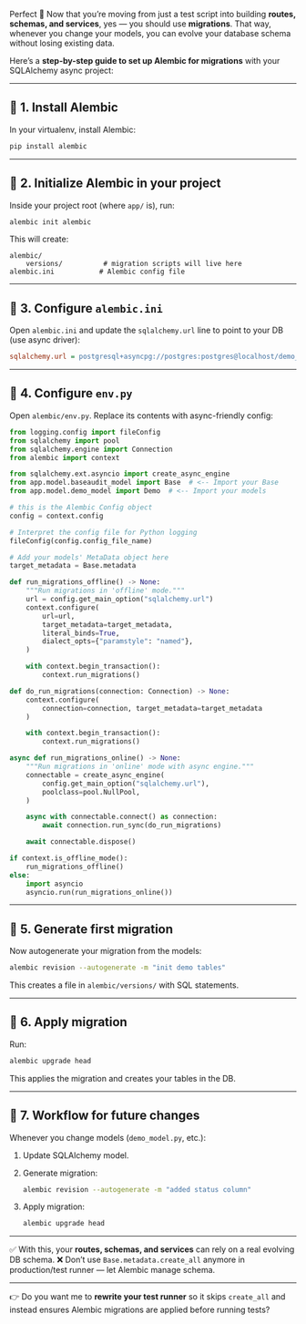 Perfect 🚀 Now that you’re moving from just a test script into building **routes, schemas, and services**, yes — you should use **migrations**. That way, whenever you change your models, you can evolve your database schema without losing existing data.

Here’s a **step-by-step guide to set up Alembic for migrations** with your SQLAlchemy async project:

---

## 🔹 1. Install Alembic

In your virtualenv, install Alembic:

```bash
pip install alembic
```

---

## 🔹 2. Initialize Alembic in your project

Inside your project root (where `app/` is), run:

```bash
alembic init alembic
```

This will create:

```
alembic/
    versions/          # migration scripts will live here
alembic.ini           # Alembic config file
```

---

## 🔹 3. Configure `alembic.ini`

Open `alembic.ini` and update the `sqlalchemy.url` line to point to your DB (use async driver):

```ini
sqlalchemy.url = postgresql+asyncpg://postgres:postgres@localhost/demo_db
```

---

## 🔹 4. Configure `env.py`

Open `alembic/env.py`. Replace its contents with async-friendly config:

```python
from logging.config import fileConfig
from sqlalchemy import pool
from sqlalchemy.engine import Connection
from alembic import context

from sqlalchemy.ext.asyncio import create_async_engine
from app.model.baseaudit_model import Base  # <-- Import your Base
from app.model.demo_model import Demo  # <-- Import your models

# this is the Alembic Config object
config = context.config

# Interpret the config file for Python logging
fileConfig(config.config_file_name)

# Add your models' MetaData object here
target_metadata = Base.metadata

def run_migrations_offline() -> None:
    """Run migrations in 'offline' mode."""
    url = config.get_main_option("sqlalchemy.url")
    context.configure(
        url=url,
        target_metadata=target_metadata,
        literal_binds=True,
        dialect_opts={"paramstyle": "named"},
    )

    with context.begin_transaction():
        context.run_migrations()

def do_run_migrations(connection: Connection) -> None:
    context.configure(
        connection=connection, target_metadata=target_metadata
    )

    with context.begin_transaction():
        context.run_migrations()

async def run_migrations_online() -> None:
    """Run migrations in 'online' mode with async engine."""
    connectable = create_async_engine(
        config.get_main_option("sqlalchemy.url"),
        poolclass=pool.NullPool,
    )

    async with connectable.connect() as connection:
        await connection.run_sync(do_run_migrations)

    await connectable.dispose()

if context.is_offline_mode():
    run_migrations_offline()
else:
    import asyncio
    asyncio.run(run_migrations_online())
```

---

## 🔹 5. Generate first migration

Now autogenerate your migration from the models:

```bash
alembic revision --autogenerate -m "init demo tables"
```

This creates a file in `alembic/versions/` with SQL statements.

---

## 🔹 6. Apply migration

Run:

```bash
alembic upgrade head
```

This applies the migration and creates your tables in the DB.

---

## 🔹 7. Workflow for future changes

Whenever you change models (`demo_model.py`, etc.):

1. Update SQLAlchemy model.

2. Generate migration:

   ```bash
   alembic revision --autogenerate -m "added status column"
   ```

3. Apply migration:

   ```bash
   alembic upgrade head
   ```

---

✅ With this, your **routes, schemas, and services** can rely on a real evolving DB schema.
❌ Don’t use `Base.metadata.create_all` anymore in production/test runner — let Alembic manage schema.

---

👉 Do you want me to **rewrite your test runner** so it skips `create_all` and instead ensures Alembic migrations are applied before running tests?
